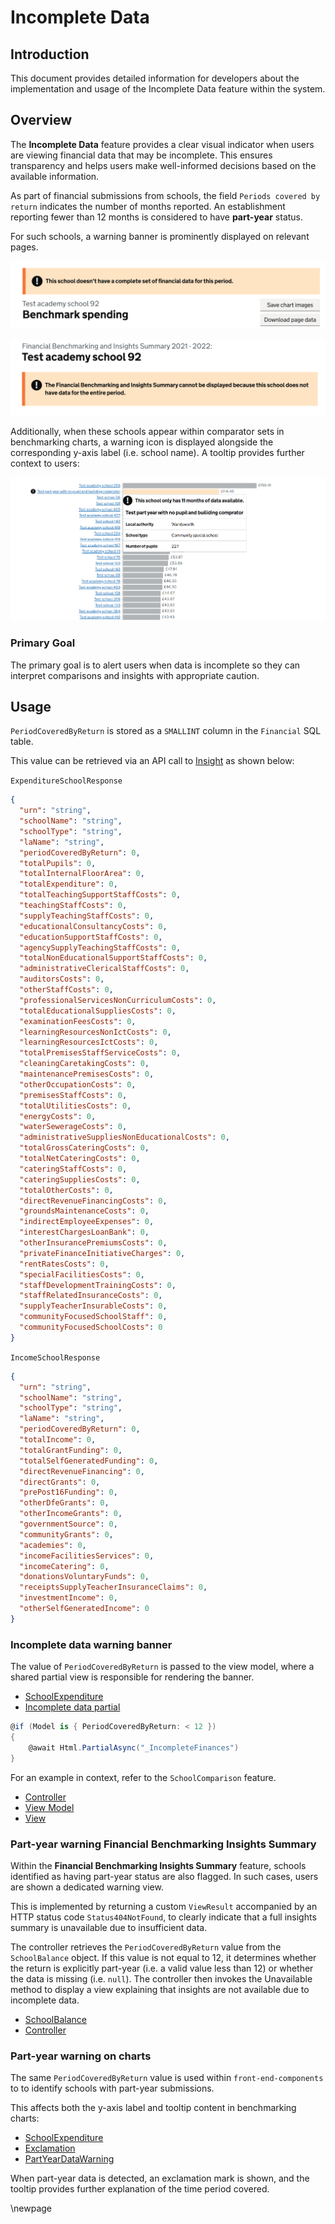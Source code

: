 # Incomplete Data

## Introduction

This document provides detailed information for developers about the implementation and usage of the Incomplete Data feature within the system.

## Overview

The **Incomplete Data** feature provides a clear visual indicator when users are viewing financial data that may be incomplete. This ensures transparency and helps users make well-informed decisions based on the available information.

As part of financial submissions from schools, the field `Periods covered by return` indicates the number of months reported. An establishment reporting fewer than 12 months is considered to have **part-year** status.

For such schools, a warning banner is prominently displayed on relevant pages.

![Incomplete data warning banner](./images/incomplete-data.png)

![Incomplete data warning banner financial benchmarking insights summary](./images/financial-benchmarking-insights-summary-part-year.png)

Additionally, when these schools appear within comparator sets in benchmarking charts, a warning icon is displayed alongside the corresponding y-axis label (i.e. school name). A tooltip provides further context to users:

![Part-year warning on charts](./images/part-year-tooltip-ui.png)

### Primary Goal

The primary goal is to alert users when data is incomplete so they can interpret comparisons and insights with appropriate caution.

## Usage

`PeriodCoveredByReturn` is stored as a `SMALLINT` column in the `Financial` SQL table.

This value can be retrieved via an API call to [Insight](../../platform/src/apis/EducationBenchmarking.Platform.Api.Insight/) as shown below:

```ExpenditureSchoolResponse```

```json
{
  "urn": "string",
  "schoolName": "string",
  "schoolType": "string",
  "laName": "string",
  "periodCoveredByReturn": 0,
  "totalPupils": 0,
  "totalInternalFloorArea": 0,
  "totalExpenditure": 0,
  "totalTeachingSupportStaffCosts": 0,
  "teachingStaffCosts": 0,
  "supplyTeachingStaffCosts": 0,
  "educationalConsultancyCosts": 0,
  "educationSupportStaffCosts": 0,
  "agencySupplyTeachingStaffCosts": 0,
  "totalNonEducationalSupportStaffCosts": 0,
  "administrativeClericalStaffCosts": 0,
  "auditorsCosts": 0,
  "otherStaffCosts": 0,
  "professionalServicesNonCurriculumCosts": 0,
  "totalEducationalSuppliesCosts": 0,
  "examinationFeesCosts": 0,
  "learningResourcesNonIctCosts": 0,
  "learningResourcesIctCosts": 0,
  "totalPremisesStaffServiceCosts": 0,
  "cleaningCaretakingCosts": 0,
  "maintenancePremisesCosts": 0,
  "otherOccupationCosts": 0,
  "premisesStaffCosts": 0,
  "totalUtilitiesCosts": 0,
  "energyCosts": 0,
  "waterSewerageCosts": 0,
  "administrativeSuppliesNonEducationalCosts": 0,
  "totalGrossCateringCosts": 0,
  "totalNetCateringCosts": 0,
  "cateringStaffCosts": 0,
  "cateringSuppliesCosts": 0,
  "totalOtherCosts": 0,
  "directRevenueFinancingCosts": 0,
  "groundsMaintenanceCosts": 0,
  "indirectEmployeeExpenses": 0,
  "interestChargesLoanBank": 0,
  "otherInsurancePremiumsCosts": 0,
  "privateFinanceInitiativeCharges": 0,
  "rentRatesCosts": 0,
  "specialFacilitiesCosts": 0,
  "staffDevelopmentTrainingCosts": 0,
  "staffRelatedInsuranceCosts": 0,
  "supplyTeacherInsurableCosts": 0,
  "communityFocusedSchoolStaff": 0,
  "communityFocusedSchoolCosts": 0
}
```

`IncomeSchoolResponse`

```json
{
  "urn": "string",
  "schoolName": "string",
  "schoolType": "string",
  "laName": "string",
  "periodCoveredByReturn": 0,
  "totalIncome": 0,
  "totalGrantFunding": 0,
  "totalSelfGeneratedFunding": 0,
  "directRevenueFinancing": 0,
  "directGrants": 0,
  "prePost16Funding": 0,
  "otherDfeGrants": 0,
  "otherIncomeGrants": 0,
  "governmentSource": 0,
  "communityGrants": 0,
  "academies": 0,
  "incomeFacilitiesServices": 0,
  "incomeCatering": 0,
  "donationsVoluntaryFunds": 0,
  "receiptsSupplyTeacherInsuranceClaims": 0,
  "investmentIncome": 0,
  "otherSelfGeneratedIncome": 0
}
```

### Incomplete data warning banner

The value of `PeriodCoveredByReturn` is passed to the view model, where a shared partial view is responsible for rendering the banner.

- [SchoolExpenditure](../../web/src/Web.App/Domain/Insight/Expenditure.cs#L54)
- [Incomplete data partial](../../web/src/Web.App/Views/Shared/_IncompleteFinances.cshtml)

```C#
@if (Model is { PeriodCoveredByReturn: < 12 })
{
    @await Html.PartialAsync("_IncompleteFinances")
}
```

For an example in context, refer to the `SchoolComparison` feature.

- [Controller](../../web/src/Web.App/Controllers/SchoolComparisonController.cs)
- [View Model](../../web/src/Web.App/ViewModels/SchoolComparisonViewModel.cs)
- [View](../../web/src/Web.App/Views/SchoolComparison/Index.cshtml)

### Part-year warning Financial Benchmarking Insights Summary

Within the **Financial Benchmarking Insights Summary** feature, schools identified as having part-year status are also flagged. In such cases, users are shown a dedicated warning view.

This is implemented by returning a custom `ViewResult` accompanied by an HTTP status code `Status404NotFound`, to clearly indicate that a full insights summary is unavailable due to insufficient data.

The controller retrieves the `PeriodCoveredByReturn` value from the `SchoolBalance` object. If this value is not equal to 12, it determines whether the return is explicitly part-year (i.e. a valid value less than 12) or whether the data is missing (i.e. `null`). The controller then invokes the Unavailable method to display a view explaining that insights are not available due to incomplete data.

- [SchoolBalance](../../web/src/Web.App/Domain/Insight/Balance.cs#L13)
- [Controller](../../web/src/Web.App/Controllers/SchoolFinancialBenchmarkingInsightsSummaryController.cs)

### Part-year warning on charts

The same `PeriodCoveredByReturn` value is used within `front-end-components` to to identify schools with part-year submissions.

This affects both the y-axis label and tooltip content in benchmarking charts:

- [SchoolExpenditure](../../front-end-components/src/services/types.tsx)
- [Exclamation](../../front-end-components/src/components/charts/establishment-tick/component.tsx)
- [PartYearDataWarning](../../front-end-components/src/components/charts/part-year-data-warning/component.tsx)

When part-year data is detected, an exclamation mark is shown, and the tooltip provides further explanation of the time period covered.

\newpage
